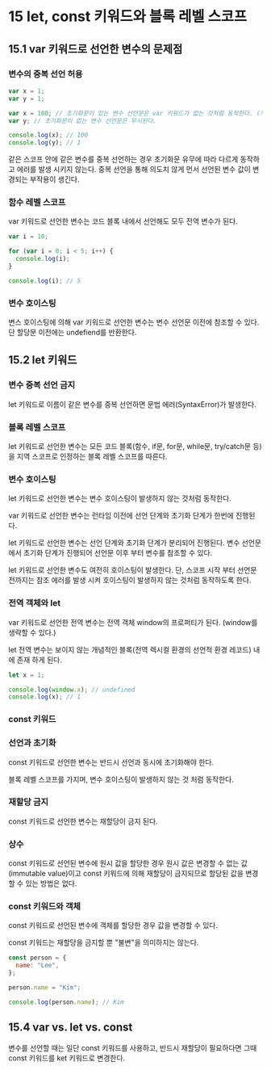 # 15 let, const 키워드와 블록 레벨 스코프

## 15.1 var 키워드로 선언한 변수의 문제점

### 변수의 중복 선언 허용

```js
var x = 1;
var y = 1;

var x = 100; // 초기화문이 있는 변수 선언문은 var 키워드가 없는 것처럼 동작한다. (재할당)
var y; // 초기화문이 없는 변수 선언문은 무시된다.

console.log(x); // 100
console.log(y); // 1
```

같은 스코프 안에 같은 변수를 중복 선언하는 경우 초기화문 유무에 따라 다르게 동작하고 에러를 발생 시키지 않는다. 중복 선언을 통해 의도치 않게 먼서 선언된 변수 값이 변경되는 부작용이 생긴다.

### 함수 레벨 스코프

var 키워드로 선언한 변수는 코드 블록 내에서 선언해도 모두 전역 변수가 된다.

```js
var i = 10;

for (var i = 0; i < 5; i++) {
  console.log(i);
}

console.log(i); // 5
```

### 변수 호이스팅

변스 호이스팅에 의해 var 키워드로 선언한 변수는 변수 선언문 이전에 참조할 수 있다. 단 할당문 이전에는 undefiend를 반환한다.

## 15.2 let 키워드

### 변수 중복 선언 금지

let 키워드로 이름이 같은 변수를 중복 선언하면 문법 에러(SyntaxError)가 발생한다.

### 블록 레벨 스코프

let 키워드로 선언한 변수는 모든 코드 블록(함수, if문, for문, while문, try/catch문 등)을 지역 스코프로 인정하는 블록 레벨 스코프를 따른다.

### 변수 호이스팅

let 키워드로 선언한 변수는 변수 호이스팅이 발생하지 않는 것처럼 동작한다.

var 키워드로 선언한 변수는 런타임 이전에 선언 단계와 초기화 단계가 한번에 진행된다.

let 키워드로 선언한 변수는 선언 단계와 초기화 단계가 분리되어 진행된다. 변수 선언문에서 초기화 단계가 진행되어 선언문 이후 부터 변수를 참조할 수 있다.

let 키워드로 선언한 변수도 여전히 호이스팅이 발생한다. 단, 스코프 시작 부터 선언문 전까지는 참조 에러를 발생 시켜 호이스팅이 발생하지 않는 것처럼 동작하도록 한다.

### 전역 객체와 let

var 키워드로 선언한 전역 변수는 전역 객체 window의 프로퍼티가 된다. (window를 생략할 수 있다.)

let 전역 변수는 보이지 않는 개념적인 블록(전역 렉시컬 환경의 선언적 환경 레코드) 내에 존재 하게 된다.

```js
let x = 1;

console.log(window.x); // undefined
console.log(x); // 1
```

### const 키워드

### 선언과 초기화

const 키워드로 선언한 변수는 반드시 선언과 동시에 초기화해야 한다.

블록 레벨 스코프를 가지며, 변수 호이스팅이 발생하지 않는 것 처럼 동작한다.

### 재할당 금지

const 키워드로 선언한 변수는 재할당이 금지 된다.

### 상수

const 키워드로 선언된 변수에 원시 값을 할당한 경우 원시 값은 변경할 수 없는 값(immutable value)이고 const 키워드에 의해 재할당이 금지되므로 할당된 값을 변경할 수 있는 방법은 없다.

### const 키워드와 객체

const 키워드로 선언된 변수에 객체를 할당한 경우 값을 변경할 수 있다.

const 키워드는 재할당을 금지할 뿐 "불변"을 의미하지는 않는다.

```js
const person = {
  name: "Lee",
};

person.name = "Kim";

console.log(person.name); // Kim
```

## 15.4 var vs. let vs. const

변수를 선언할 때는 일단 const 키워드를 사용하고, 반드시 재할당이 필요하다면 그때 const 키워드를 ket 키워드로 변경한다.
